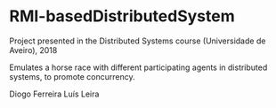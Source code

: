 # RMI-basedDistributedSystem

Project presented in the Distributed Systems course (Universidade de Aveiro), 2018

Emulates a horse race with different participating agents in distributed systems, to promote concurrency.

Diogo Ferreira
Luís Leira
